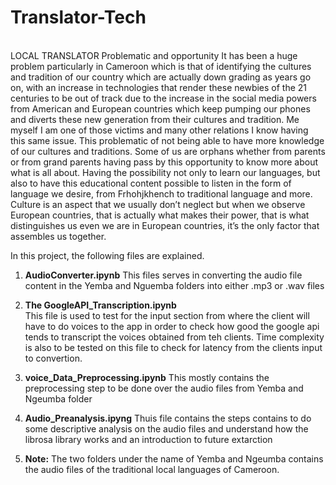 # **Translator-Tech**
<br>
LOCAL TRANSLATOR   Problematic and opportunity  It has been a huge problem particularly in Cameroon which is that of identifying the cultures and tradition of our country which are actually down grading as years go on, with an increase in technologies that render these newbies of the 21 centuries to be out of track due to the increase in the social media powers from American and European countries which keep pumping our phones and diverts these new generation from their cultures and tradition. Me myself I am one of those victims and many other relations I know having this same issue. This problematic of not being able to have more knowledge of our cultures and traditions. Some of us are orphans whether from parents or from grand parents having pass by this opportunity to know more about what is all about. Having the possibility not only to learn our languages, but also to have this educational content possible to listen in the form of language we desire, from Frhohjkhench to traditional language and more. Culture is an aspect that we usually don’t neglect but when we observe European countries, that is actually what makes their power, that is what distinguishes us even we are in European countries, it’s the only factor that assembles us together.

In this project, the following files are explained.

1. **AudioConverter.ipynb** 
    This files serves in converting the audio file content in the Yemba and Nguemba folders into either .mp3 or .wav files
    
2. **The GoogleAPI_Transcription.ipynb**  
     This file is used to test for the input section from where the client will have to do voices to the app in order
     to check how good the google api tends to transcript the voices obtained from teh clients. 
     Time complexity is also to be tested on this file to check for latency from the clients input to convertion.

3. **voice_Data_Preprocessing.ipynb**
     This mostly contains the preprocessing step to be done over the audio files from Yemba and Ngeumba folder

4. **Audio_Preanalysis.ipyng**
     Thuis file contains the steps contains to do some descriptive analysis on the audio files and understand how
     the librosa library works and an introduction to future extarction

5. **Note:** The two folders under the name of Yemba and Ngeumba contains the audio files of the traditional local languages 
      of Cameroon.
